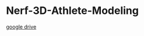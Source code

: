 # Nerf-3D-Athlete-Modeling
[google drive](https://drive.google.com/drive/folders/1jS4vxOgbfCaGhGjFGG0E2YEJXiMVVHq0?usp=sharing)
